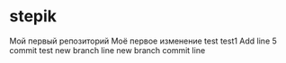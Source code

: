 # stepik
Мой первый репозиторий
Моё первое изменение
test
test1
Add line 5
commit test
new branch line
new branch 
commit line